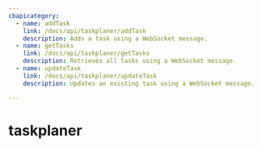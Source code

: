 ```yaml
---
cbapicategory:
  - name: addTask
    link: /docs/api/taskplaner/addTask
    description: Adds a task using a WebSocket message.
  - name: getTasks
    link: /docs/api/taskplaner/getTasks
    description: Retrieves all tasks using a WebSocket message.
  - name: updateTask
    link: /docs/api/taskplaner/updateTask
    description: Updates an existing task using a WebSocket message.

---
```

# taskplaner
<CBAPICategory />

